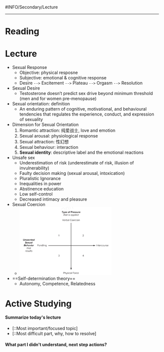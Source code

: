 #INFO/Secondary/Lecture 

---

# Reading


# Lecture

- Sexual Response
    - Objective: physical resposne
    - Subjective: emotional & cognitive response
    - Desire `-->` Excitement `-->` Plateau `-->` Orgasm `-->` Resolution
- Sexual Desire
    - Testosterone doesn’t predict sex drive beyond minimum threshold (men and for women pre-menopause)
- Sexual orientation: definition 
    - An enduring pattern of cognitive, motivational, and behavioural tendencies that regulates the experience, conduct, and expression of sexuality
- Dimension for Sexual Orientation
    1. Romantic attraction: 纯爱战士, love and emotion
    2. Sexual arousal: physiological response
    3. Sexual attraction: 性幻想 
    4. Sexual behaviour: interaction
    5. **Sexual identity**: descriptive label and the emotional reactions
- Unsafe sex
    - Underestimation of risk (underestimate of risk, illusion of invulnerability)
    - Faulty decision making (sexual arousal, intoxication)
    - Pluralistic Ignorance
    - Inequalities in power
    - Abstinence education
    - Low self-control
    - Decreased intimacy and pleasure
- Sexual Coercion
    - <img src="https://raw.githubusercontent.com/mel10c/image/main/obsidian/20230415171529.png" width=300/>
- ==Self-determination theory==
    - Autonomy, Competence, Relatedness


# Active Studying

#### Summarize today's lecture

- [::Most important/focused topic] 
- [::Most difficult part, why, how to resolve]

#### What part I didn't understand, next step actions?

